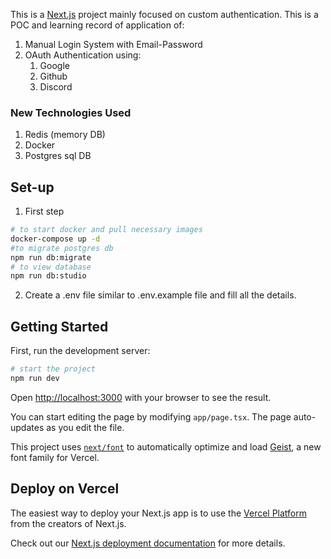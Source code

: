 This is a [Next.js](https://nextjs.org) project mainly focused on custom authentication.
This is a POC and learning record of application of:
1. Manual Login System with Email-Password
2. OAuth Authentication using: 
    1. Google
    2. Github
    3. Discord

### New Technologies Used
1. Redis (memory DB)
2. Docker
3. Postgres sql DB

## Set-up
1. First step
```bash
# to start docker and pull necessary images
docker-compose up -d
#to migrate postgres db
npm run db:migrate
# to view database
npm run db:studio
```

2. Create a .env file similar to .env.example file and fill all the details.

## Getting Started

First, run the development server:

```bash
# start the project
npm run dev
```

Open [http://localhost:3000](http://localhost:3000) with your browser to see the result.

You can start editing the page by modifying `app/page.tsx`. The page auto-updates as you edit the file.

This project uses [`next/font`](https://nextjs.org/docs/app/building-your-application/optimizing/fonts) to automatically optimize and load [Geist](https://vercel.com/font), a new font family for Vercel.

## Deploy on Vercel

The easiest way to deploy your Next.js app is to use the [Vercel Platform](https://vercel.com/new?utm_medium=default-template&filter=next.js&utm_source=create-next-app&utm_campaign=create-next-app-readme) from the creators of Next.js.

Check out our [Next.js deployment documentation](https://nextjs.org/docs/app/building-your-application/deploying) for more details.
